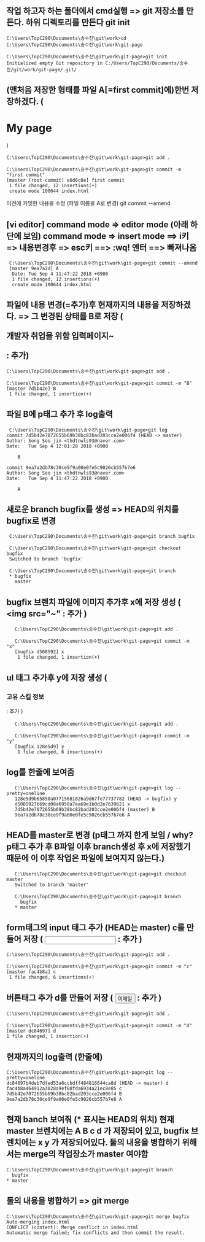 작업 하고자 하는 폴더에서 cmd실행 => git 저장소를 만든다. 하위 디렉토리를 만든다 git init
-----------------------
```
C:\Users\TopC290\Documents\송수진\git\work>cd C:\Users\TopC290\Documents\송수진\git\work\git-page

C:\Users\TopC290\Documents\송수진\git\work\git-page>git init
Initialized empty Git repository in C:/Users/TopC290/Documents/송수진/git/work/git-page/.git/
```
(맨처음 저장한 형태를 파일 A[=first commit]에)한번 저장하겠다.
(  <h1>My page</h1> )
------------------
```
C:\Users\TopC290\Documents\송수진\git\work\git-page>git add .

C:\Users\TopC290\Documents\송수진\git\work\git-page>git commit -m "first commit"
[master (root-commit) e6d6c0e] first commit
 1 file changed, 12 insertions(+)
 create mode 100644 index.html
```
이전에 커밋한 내용을 수정 (파일 이름을 A로 변경)
git commit --amend

[vi editor]
command mode => editor mode (아래 하단에 보임) command mode => insert mode ==> i키  => 내용변경후 => esc키 ==> :wq! 엔터 ==> 빠져나옴
------------------------
```
 C:\Users\TopC290\Documents\송수진\git\work\git-page>git commit --amend
 [master 9ea7a2d] A
  Date: Tue Sep 4 11:47:22 2018 +0900
  1 file changed, 12 insertions(+)
  create mode 100644 index.html
```
파일에 내용 변경(=추가)후 현재까지의 내용을 저장하겠다. => 그 변경된 상태를 B로 저장
(<p>개발자 취업을 위함 입력페이지~</p>  : 추가)
------------------------
```
C:\Users\TopC290\Documents\송수진\git\work\git-page>git add .

C:\Users\TopC290\Documents\송수진\git\work\git-page>git commit -m "B"
[master 7d5b42e] B
 1 file changed, 1 insertion(+)
```
파일 B에 p태그 추가 후 log출력
---------------
```
 C:\Users\TopC290\Documents\송수진\git\work\git-page>git log
commit 7d5b42e7072655b69b38bc82bad203cce2e006f4 (HEAD -> master)
Author: Song Soo jin <thdtnwls93@naver.com>
Date:   Tue Sep 4 12:01:28 2018 +0900

    B

commit 9ea7a2db78c30ce9f9a00e0fe5c9026cb557b7e6
Author: Song Soo jin <thdtnwls93@naver.com>
Date:   Tue Sep 4 11:47:22 2018 +0900

    A
```
새로운 branch bugfix를 생성 => HEAD의 위치를 bugfix로 변경
-------------
```
 C:\Users\TopC290\Documents\송수진\git\work\git-page>git branch bugfix

 C:\Users\TopC290\Documents\송수진\git\work\git-page>git checkout bugfix
 Switched to branch 'bugfix'

 C:\Users\TopC290\Documents\송수진\git\work\git-page>git branch
 * bugfix
   master
```

bugfix 브렌치 파일에 이미지 추가후 x에 저장 생성
(  <img src="~" : 추가 )
---------------------
```
   C:\Users\TopC290\Documents\송수진\git\work\git-page>git add .

   C:\Users\TopC290\Documents\송수진\git\work\git-page>git commit -m "x"
   [bugfix d508592] x
    1 file changed, 1 insertion(+)
```

ul 태그 추가후 y에 저장 생성
(<h3>고유 스킬 정보</h3> : 추가 )
----------------
```
   C:\Users\TopC290\Documents\송수진\git\work\git-page>git add .

   C:\Users\TopC290\Documents\송수진\git\work\git-page>git commit -m "y"
   [bugfix 128e5d9] y
    1 file changed, 6 insertions(+)
```
log를 한줄에 보여줌
---------------
```
   C:\Users\TopC290\Documents\송수진\git\work\git-page>git log --pretty=oneline
   128e5d9b65850a07715681826a9d67fe77737782 (HEAD -> bugfix) y
   d5085927b69cd08a6958a7ea69e1b0d2e7639621 x
   7d5b42e7072655b69b38bc82bad203cce2e006f4 (master) B
   9ea7a2db78c30ce9f9a00e0fe5c9026cb557b7e6 A
```

HEAD를 master로 변경 (p태그 까지 한게 보임 / why? p태그 추가 후 B파일 이후 branch생성 후 x에 저장했기 때문에
이 이후 작업은 파일에 보여지지 않는다.)
--------------------------------
```
   C:\Users\TopC290\Documents\송수진\git\work\git-page>git checkout master
   Switched to branch 'master'

   C:\Users\TopC290\Documents\송수진\git\work\git-page>git branch
     bugfix
   * master
```
form태그의 input 태그 추가 (HEAD는 master) c를 만들어 저장
(  <input type="text" name="email"> : 추가 )
------------------------------
```
C:\Users\TopC290\Documents\송수진\git\work\git-page>git add .

C:\Users\TopC290\Documents\송수진\git\work\git-page>git commit -m "c"
[master fac4b8a] c
 1 file changed, 6 insertions(+)
```
버튼태그 추가 d를 만들어 저장
(  <button type="button" name="button">이메일</button> : 추가 )
 -----------------
 ```
C:\Users\TopC290\Documents\송수진\git\work\git-page>git add .

C:\Users\TopC290\Documents\송수진\git\work\git-page>git commit -m "d"
[master dc84697] d
 1 file changed, 1 insertion(+)
 ```
현재까지의 log출력 (한줄에)
-------------------------
```
C:\Users\TopC290\Documents\송수진\git\work\git-page>git log --pretty=oneline
dc84697b4deb7dfed53a6ccbdff484816644ca8d (HEAD -> master) d
fac4b8a464912a3028a9ef88fda6934a21ec8e85 c
7d5b42e7072655b69b38bc82bad203cce2e006f4 B
9ea7a2db78c30ce9f9a00e0fe5c9026cb557b7e6 A
```
현재 banch 보여줘 (* 표시는 HEAD의 위치)
현재 master 브렌치에는 A B c d 가 저장되어 있고, bugfix 브렌치에는  x y 가 저장되어있다.
둘의 내용을 병합하기 위해서는 merge의 작업장소가 master 여야함
---------------
```
C:\Users\TopC290\Documents\송수진\git\work\git-page>git branch
  bugfix
* master
```
둘의 내용을 병합하기 => git merge
----------------------
```
C:\Users\TopC290\Documents\송수진\git\work\git-page>git merge bugfix
Auto-merging index.html
CONFLICT (content): Merge conflict in index.html
Automatic merge failed; fix conflicts and then commit the result.
```





